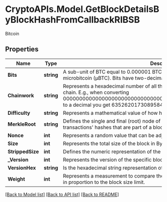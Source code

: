 # CryptoAPIs.Model.GetBlockDetailsByBlockHashFromCallbackRIBSB
Bitcoin

## Properties

Name | Type | Description | Notes
------------ | ------------- | ------------- | -------------
**Bits** | **string** | A sub-unit of BTC equal to 0.000001 BTC, or 100 Satoshi, and is the same as microbitcoin (μBTC). Bits have two-decimal precision. | 
**Chainwork** | **string** | Represents a hexadecimal number of all the hashes necessary to produce the current chain. E.g., when converting 0000000000000000000000000000000000000000000086859f7a841475b236fd to a decimal you get 635262017308958427068157 hashes, or 635262 exahashes. | 
**Difficulty** | **string** | Represents a mathematical value of how hard it is to find a valid hash for this block. | 
**MerkleRoot** | **string** | Defines the single and final (root) node of a Merkle tree. It is the combined hash of all transactions&#39; hashes that are part of a blockchain block. | 
**Nonce** | **int** | Represents a random value that can be adjusted to satisfy the proof of work | 
**Size** | **int** | Represents the total size of the block in Bytes. | 
**StrippedSize** | **int** | Defines the numeric representation of the block size excluding the witness data. | 
**_Version** | **int** | Represents the version of the specific block on the blockchain. | 
**VersionHex** | **string** | Is the hexadecimal string representation of the block&#39;s version. | 
**Weight** | **int** | Represents a measurement to compare the size of different transactions to each other in proportion to the block size limit. | 

[[Back to Model list]](../README.md#documentation-for-models) [[Back to API list]](../README.md#documentation-for-api-endpoints) [[Back to README]](../README.md)

